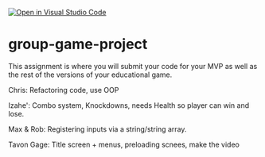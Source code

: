 [![Open in Visual Studio Code](https://classroom.github.com/assets/open-in-vscode-c66648af7eb3fe8bc4f294546bfd86ef473780cde1dea487d3c4ff354943c9ae.svg)](https://classroom.github.com/online_ide?assignment_repo_id=10536616&assignment_repo_type=AssignmentRepo)
# group-game-project

This assignment is where you will submit your code for your MVP as well as the rest of the versions of your educational game.

Chris: Refactoring code, use OOP

Izahe': Combo system, Knockdowns,  needs Health so player can win and lose.

Max & Rob: Registering inputs via a string/string array.

Tavon Gage: Title screen + menus, preloading scnees, make the video